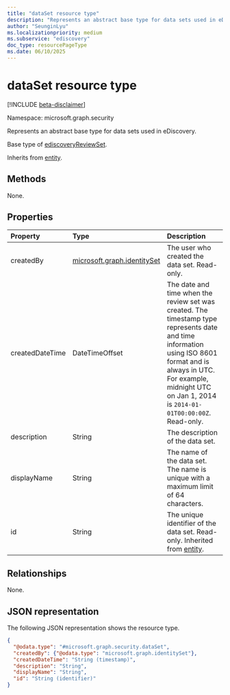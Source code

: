 ```yaml
---
title: "dataSet resource type"
description: "Represents an abstract base type for data sets used in eDiscovery."
author: "SeunginLyu"
ms.localizationpriority: medium
ms.subservice: "ediscovery"
doc_type: resourcePageType
ms.date: 06/10/2025
---
```


# dataSet resource type

[!INCLUDE [beta-disclaimer](../../includes/beta-disclaimer.md)]

Namespace: microsoft.graph.security

Represents an abstract base type for data sets used in eDiscovery.

Base type of [ediscoveryReviewSet](../resources/ediscoveryreviewset.md).

Inherits from [entity](../resources/entity.md).

## Methods
None.

## Properties
|Property|Type|Description|
|:---|:---|:---|
|createdBy|[microsoft.graph.identitySet](../resources/identityset.md)|The user who created the data set. Read-only. |
|createdDateTime|DateTimeOffset|The date and time when the review set was created. The timestamp type represents date and time information using ISO 8601 format and is always in UTC. For example, midnight UTC on Jan 1, 2014 is `2014-01-01T00:00:00Z`. Read-only.|
|description|String|The description of the data set.|
|displayName|String|The name of the data set. The name is unique with a maximum limit of 64 characters.|
|id|String|The unique identifier of the data set. Read-only. Inherited from [entity](../resources/entity.md).|

## Relationships
None.

## JSON representation
The following JSON representation shows the resource type.
<!-- {
  "blockType": "resource",
  "keyProperty": "id",
  "@odata.type": "microsoft.graph.security.dataSet",
  "openType": false
}
-->
``` json
{
  "@odata.type": "#microsoft.graph.security.dataSet",
  "createdBy": {"@odata.type": "microsoft.graph.identitySet"},
  "createdDateTime": "String (timestamp)",
  "description": "String",
  "displayName": "String",
  "id": "String (identifier)"
}
```
